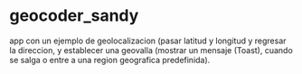 # geocoder_sandy
app con un ejemplo de geolocalizacion (pasar latitud y longitud
y regresar la direccion, y establecer una geovalla (mostrar un mensaje (Toast),
cuando se salga o entre a una region geografica predefinida).
